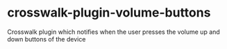 crosswalk-plugin-volume-buttons
===============================

Crosswalk plugin which notifies when the user presses the volume up and down buttons of the device
